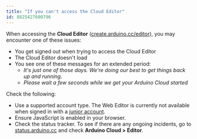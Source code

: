 ```yaml
---
title: "If you can't access the Cloud Editor"
id: 8825427680796
---
```


When accessing the **Cloud Editor** ([create.arduino.cc/editor](https://create.arduino.cc/editor)), you may encounter one of these issues:

* You get signed out when trying to access the Cloud Editor
* The Cloud Editor doesn't load
* You see one of these messages for an extended period:
  * _It's just one of those days. We're doing our best to get things back up and running._
  * _Please wait a few seconds while we get your Arduino Cloud started_

Check the following:

* Use a supported account type. The Web Editor is currently not available when signed in with a [junior account](https://support.arduino.cc/hc/en-us/articles/4839080453148-About-Arduino-accounts-for-minors).
* Ensure JavaScript is enabled in your browser.
* Check the status tracker. To see if there are any ongoing incidents, go to [status.arduino.cc](https://status.arduino.cc/) and check **Arduino Cloud > Editor**.
